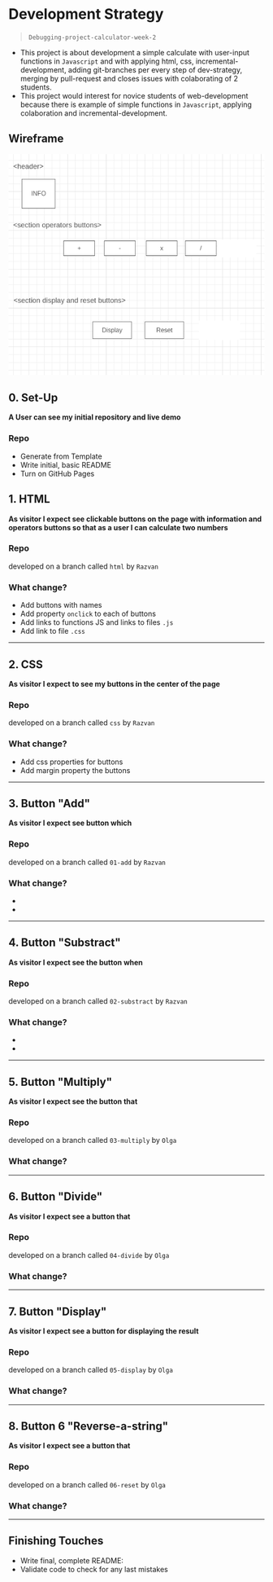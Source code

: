 # Development Strategy

> `Debugging-project-calculator-week-2`

- This project is about development a simple calculate  with user-input functions in `Javascript` and with applying html, css,  incremental-development, adding git-branches per every step of dev-strategy, merging by pull-request and closes issues with colaborating of 2 students. 
- This project would interest for novice students of web-development because there is example of simple functions in `Javascript`,  applying colaboration and incremental-development.

## Wireframe

![wireframe](./Wireframe.png)

## 0. Set-Up

__A User can see my initial repository and live demo__

### Repo

- Generate from Template
- Write initial, basic README
- Turn on GitHub Pages

## 1. HTML

__As visitor I expect see clickable buttons on the page with information and operators buttons so that as a user I can calculate two numbers__

### Repo

developed on a branch called `html` by `Razvan`

### What change?

- Add  buttons with names
- Add property `onclick` to each of buttons
- Add links to functions JS and links to files `.js`
- Add link to file `.css`

----

## 2. CSS

__As visitor I expect to see my buttons in the center of the page__

### Repo

developed on a branch called `css` by `Razvan`


### What change?

- Add css properties for buttons
- Add margin property  the buttons



----

## 3. Button "Add"

__As visitor I expect see button which__

### Repo

developed on a branch called `01-add` by `Razvan`

### What change?

- 
- 
----

## 4. Button  "Substract"

__As visitor I expect see the button when__

### Repo

developed on a branch called `02-substract` by `Razvan`

### What change?

- 
- 

----

## 5. Button  "Multiply"

__As visitor I expect see the button that__

### Repo

developed on a branch called `03-multiply` by `Olga`

### What change?



----

## 6. Button "Divide"

__As visitor I expect see a button that__

### Repo

developed on a branch called `04-divide` by `Olga`

### What change?



----

## 7. Button "Display"

__As visitor I expect see a button for displaying the result__

### Repo

developed on a branch called `05-display` by `Olga`

### What change?


----

## 8. Button 6 "Reverse-a-string"

__As visitor I expect see a button that__

### Repo

developed on a branch called `06-reset` by `Olga`

### What change?



----



## Finishing Touches

- Write final, complete README:
- Validate code to check for any last mistakes
